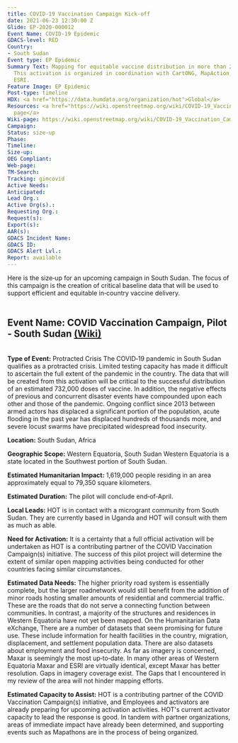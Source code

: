 ```yaml
---
title: COVID-19 Vaccination Campaign Kick-off
date: 2021-06-23 12:30:00 Z
Glide: EP-2020-000012
Event Name: COVID-19 Epidemic
GDACS-level: RED
Country:
- South Sudan
Event type: EP Epidemic
Summary Text: Mapping for equitable vaccine distribution in more than 20 countries.
  This activation is organized in coordination with CartONG, MapAction, IMMAP and
  ESRI.
Feature Image: EP Epidemic
Post-type: timeline
HDX: <a href="https://data.humdata.org/organization/hot">Global</a>
Resources: <a href="https://wiki.openstreetmap.org/wiki/COVID-19_Vaccination_Campaign">Wiki
  page</a>
Wiki-page: https://wiki.openstreetmap.org/wiki/COVID-19_Vaccination_Campaign
Campaign: 
Status: size-up
Phase: 
Timeline: 
Size-up: 
OEG Compliant: 
Web-page: 
TM-Search: 
Tracking: gimcovid
Active Needs: 
Anticipated: 
Lead Org.: 
Active Org(s).: 
Requesting Org.: 
Request(s): 
Export(s): 
AAR(s): 
GDACS Incident Name: 
GDACS ID: 
GDACS Alert Lvl.: 
Report: available
---
```


Here is the size‐up for an upcoming campaign in South Sudan. The focus of this campaign is the creation of critical
baseline data that will be used to support efficient and equitable in‐country vaccine delivery.
<br>
<br>
<h2><strong>Event Name:</strong> COVID Vaccination Campaign, Pilot ‐ South Sudan <a href="https://wiki.openstreetmap.org/wiki/COVID-19_Vaccination_Campaign" target="_blank">(Wiki)</a></h2>
<br>
<strong>Type of Event:</strong> Protracted Crisis
The COVID‐19 pandemic in South Sudan qualifies as a protracted crisis. Limited testing capacity has made it difficult to
ascertain the full extent of the pandemic in the country. The data that will be created from this activation will be critical
to the successful distribution of an estimated 732,000 doses of vaccine. In addition, the negative effects of previous and
concurrent disaster events have compounded upon each other and those of the pandemic. Ongoing conflict since 2013
between armed actors has displaced a significant portion of the population, acute flooding in the past year has displaced
hundreds of thousands more, and severe locust swarms have precipitated widespread food insecurity.

<strong>Location:</strong> South Sudan, Africa

<strong>Geographic Scope:</strong> Western Equatoria, South Sudan
Western Equatoria is a state located in the Southwest portion of South Sudan.

<strong>Estimated Humanitarian Impact:</strong>
1,619,000 people residing in an area approximately equal to 79,350 square kilometers.

<strong>Estimated Duration:</strong>
The pilot will conclude end‐of‐April.

<strong>Local Leads:</strong>
HOT is in contact with a microgrant community from South Sudan. They are currently based in Uganda and HOT will
consult with them as much as able.

<strong>Need for Activation:</strong>
It is a certainty that a full official activation will be undertaken as HOT is a contributing partner of the COVID Vaccination
Campaign(s) initiative. The success of this pilot project will determine the extent of similar open mapping activities being
conducted for other countries facing similar circumstances.

<strong>Estimated Data Needs:</strong>
The higher priority road system is essentially complete, but the larger roadnetwork would still benefit from the addition
of minor roads hosting smaller amounts of residential and commercial traffic. These are the roads that do not serve a
connecting function between communities. In contrast, a majority of the structures and residences in Western Equatoria
have not yet been mapped. On the Humanitarian Data eXchange, There are a number of datasets that seem promising
for future use. These include information for health facilities in the country, migration, displacement, and settlement
population data. There are also datasets about employment and food insecurity. As far as imagery is concerned, Maxar
is seemingly the most up‐to‐date. In many other areas of Western Equatoria Maxar and ESRI are virtually identical, except Maxar has better resolution. Gaps in imagery coverage exist. The Gaps that I encountered in my review of the
area will not hinder mapping efforts.

<strong>Estimated Capacity to Assist:</strong>
HOT is a contributing partner of the COVID Vaccination Campaign(s) initiative, and Employees and activators are already
preparing for upcoming activation activities. HOT's current activator capacity to lead the response is good. In tandem
with partner organizations, areas of immediate impact have already been determined, and supporting events such as Mapathons are in the process of being organized.